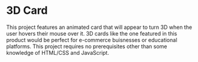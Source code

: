 # 3D Card
This project features an animated card that will appear to turn 3D when the user hovers their mouse over it. 3D cards like the one featured in this product would be perfect for e-commerce buisnesses or educational platforms. This project requires no prerequisites other than some knowledge of HTML/CSS and JavaScript. 
